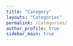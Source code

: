 ```yaml
---
title: "Category"
layouts: "Categories"
permalink: /categories/
author_profile: true
sidebar_main: true
---
```

